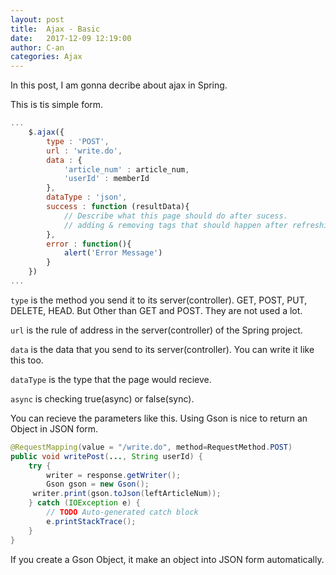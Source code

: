 ```yaml
---
layout: post
title:  Ajax - Basic
date:   2017-12-09 12:19:00
author: C-an
categories: Ajax
---
```


<!-- Contents -->

In this post, I am gonna decribe about ajax in Spring.

This is tis simple form.
```javascript
...
	$.ajax({
        type : 'POST',
        url : 'write.do',
        data : {
            'article_num' : article_num,
            'userId' : memberId
        },
        dataType : 'json',
        success : function (resultData){
            // Describe what this page should do after sucess.
            // adding & removing tags that should happen after refreshing the page.
        },
        error : function(){
            alert('Error Message')
        }
    })
...
```
`type` is the method you send it to its server(controller). GET, POST, PUT, DELETE, HEAD. But Other than GET and POST. They are not used a lot.

`url` is the rule of address in the server(controller) of the Spring project.

`data` is the data that you send to its server(controller).
You can write it like this too.

`dataType` is the type that the page would recieve.

`async` is checking true(async) or false(sync).

You can recieve the parameters like this. Using Gson is nice to return an Object in JSON form.

```java
@RequestMapping(value = "/write.do", method=RequestMethod.POST)
public void writePost(..., String userId) {
    try {
        writer = response.getWriter();
        Gson gson = new Gson();
   	 writer.print(gson.toJson(leftArticleNum));
    } catch (IOException e) {
        // TODO Auto-generated catch block
        e.printStackTrace();
    }
}
```
If you create a Gson Object, it make an object into JSON form automatically.